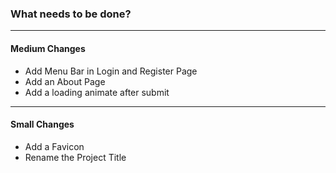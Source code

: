 ### What needs to be done?

---

#### Medium Changes

- Add Menu Bar in Login and Register Page
- Add an About Page
- Add a loading animate after submit

---

#### Small Changes

- Add a Favicon
- Rename the Project Title

